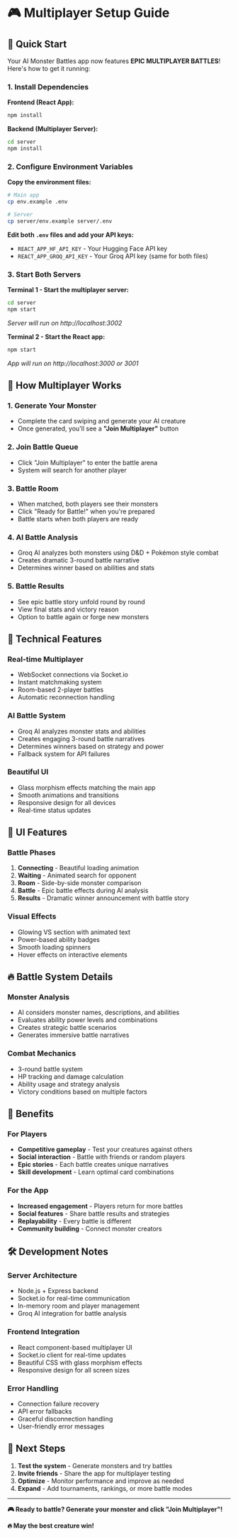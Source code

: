 # 🎮 Multiplayer Setup Guide

## 🚀 Quick Start

Your AI Monster Battles app now features **EPIC MULTIPLAYER BATTLES**! Here's how to get it running:

### 1. Install Dependencies

**Frontend (React App):**
```bash
npm install
```

**Backend (Multiplayer Server):**
```bash
cd server
npm install
```

### 2. Configure Environment Variables

**Copy the environment files:**
```bash
# Main app
cp env.example .env

# Server
cp server/env.example server/.env
```

**Edit both `.env` files and add your API keys:**
- `REACT_APP_HF_API_KEY` - Your Hugging Face API key
- `REACT_APP_GROQ_API_KEY` - Your Groq API key (same for both files)

### 3. Start Both Servers

**Terminal 1 - Start the multiplayer server:**
```bash
cd server
npm start
```
*Server will run on http://localhost:3002*

**Terminal 2 - Start the React app:**
```bash
npm start
```
*App will run on http://localhost:3000 or 3001*

## 🎯 How Multiplayer Works

### 1. **Generate Your Monster**
- Complete the card swiping and generate your AI creature
- Once generated, you'll see a **"Join Multiplayer"** button

### 2. **Join Battle Queue**
- Click "Join Multiplayer" to enter the battle arena
- System will search for another player

### 3. **Battle Room**
- When matched, both players see their monsters
- Click "Ready for Battle!" when you're prepared
- Battle starts when both players are ready

### 4. **AI Battle Analysis**
- Groq AI analyzes both monsters using D&D + Pokémon style combat
- Creates dramatic 3-round battle narrative
- Determines winner based on abilities and stats

### 5. **Battle Results**
- See epic battle story unfold round by round
- View final stats and victory reason
- Option to battle again or forge new monsters

## 🔧 Technical Features

### **Real-time Multiplayer**
- WebSocket connections via Socket.io
- Instant matchmaking system
- Room-based 2-player battles
- Automatic reconnection handling

### **AI Battle System**
- Groq AI analyzes monster stats and abilities
- Creates engaging 3-round battle narratives
- Determines winners based on strategy and power
- Fallback system for API failures

### **Beautiful UI**
- Glass morphism effects matching the main app
- Smooth animations and transitions
- Responsive design for all devices
- Real-time status updates

## 🎨 UI Features

### **Battle Phases**
1. **Connecting** - Beautiful loading animation
2. **Waiting** - Animated search for opponent
3. **Room** - Side-by-side monster comparison
4. **Battle** - Epic battle effects during AI analysis
5. **Results** - Dramatic winner announcement with battle story

### **Visual Effects**
- Glowing VS section with animated text
- Power-based ability badges
- Smooth loading spinners
- Hover effects on interactive elements

## 🔥 Battle System Details

### **Monster Analysis**
- AI considers monster names, descriptions, and abilities
- Evaluates ability power levels and combinations
- Creates strategic battle scenarios
- Generates immersive battle narratives

### **Combat Mechanics**
- 3-round battle system
- HP tracking and damage calculation
- Ability usage and strategy analysis
- Victory conditions based on multiple factors

## 🌟 Benefits

### **For Players**
- **Competitive gameplay** - Test your creatures against others
- **Social interaction** - Battle with friends or random players
- **Epic stories** - Each battle creates unique narratives
- **Skill development** - Learn optimal card combinations

### **For the App**
- **Increased engagement** - Players return for more battles
- **Social features** - Share battle results and strategies
- **Replayability** - Every battle is different
- **Community building** - Connect monster creators

## 🛠️ Development Notes

### **Server Architecture**
- Node.js + Express backend
- Socket.io for real-time communication
- In-memory room and player management
- Groq AI integration for battle analysis

### **Frontend Integration**
- React component-based multiplayer UI
- Socket.io client for real-time updates
- Beautiful CSS with glass morphism effects
- Responsive design for all screen sizes

### **Error Handling**
- Connection failure recovery
- API error fallbacks
- Graceful disconnection handling
- User-friendly error messages

## 🎯 Next Steps

1. **Test the system** - Generate monsters and try battles
2. **Invite friends** - Share the app for multiplayer testing
3. **Optimize** - Monitor performance and improve as needed
4. **Expand** - Add tournaments, rankings, or more battle modes

---

**🎮 Ready to battle? Generate your monster and click "Join Multiplayer"!**

**🔥 May the best creature win!** 